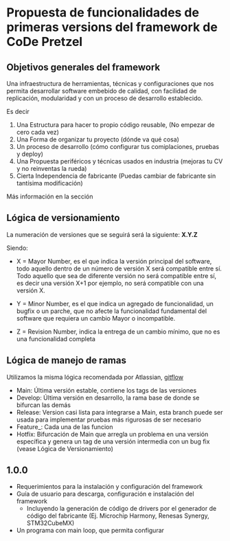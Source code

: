# Propuesta de funcionalidades de primeras versions del framework de CoDe Pretzel

## Objetivos generales del framework

Una infraestructura de herramientas, técnicas y configuraciones que nos permita desarrollar software embebido de calidad, con facilidad de replicación, modularidad y con un proceso de desarrollo establecido.

Es decir

1. Una Estructura para hacer to propio código reusable, (No empezar de cero cada vez)
2. Una Forma de organizar tu proyecto (dónde va qué cosa)
3. Un proceso de desarrollo (cómo configurar tus comiplaciones, pruebas y deploy)
4. Una Propuesta periféricos y técnicas usados en industria (mejoras tu CV y no reinventas la rueda)
5. Cierta Independencia de fabricante (Puedas cambiar de fabricante sin tantísima modificación)

Más información en la sección

## Lógica de versionamiento

La numeración de versiones que se seguirá será la siguiente:
**X.Y.Z**

Siendo:

- X = Mayor Number, es el que indica la versión principal del software, todo aquello dentro de un número de versión X será compatible entre sí. Todo aquello que sea de diferente versión no será compatible entre sí, es decir una versión X+1 por ejemplo, no será compatible con una versión X.

- Y = Minor Number, es el que indica un agregado de funcionalidad, un bugfix o un parche, que no afecte la funcionalidad fundamental del software que requiera un cambio Mayor o incompatible.

- Z = Revision Number, indica la entrega de un cambio mínimo, que no es una funcionalidad completa

## Lógica de manejo de ramas

Utilizamos la misma lógica recomendada por Atlassian, [gitflow](https://www.atlassian.com/es/git/tutorials/comparing-workflows/gitflow-workflow)

- Main: Última versión estable, contiene los tags de las versiones
- Develop: Última versión en desarrollo, la rama base de donde se bifurcan las demás
- Release: Version casi lista para integrarse a Main, esta branch puede ser usada para implementar pruebas más rigurosas de ser necesario
- Feature_<IssueNumber>: Cada una de las funcion
- Hotfix: Bifurcación de Main que arregla un problema en una versión específica y genera un tag de una versión intermedia con un bug fix (vease Lógica de Versionamiento)

## 1.0.0

- Requerimientos para la instalación y configuración del framework
- Guía de usuario para descarga, configuración e instalación del framework
  - Incluyendo la generación de código de drivers por el generador de código del fabricante (Ej. Microchip Harmony, Renesas Synergy, STM32CubeMX)
- Un programa con main loop, que permita configurar
